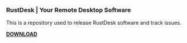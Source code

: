 ### RustDesk | Your Remote Desktop Software

This is a repository used to release RustDesk software and track issues.

[**DOWNLOAD**](https://github.com/rustdesk/rustdesk/releases)
